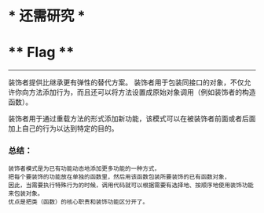 
# * 还需研究 *

# ** Flag **

***

装饰者提供比继承更有弹性的替代方案。
装饰者用于包装同接口的对象，不仅允许你向方法添加行为，而且还可以将方法设置成原始对象调用（例如装饰者的构造函数）。

装饰者用于通过重载方法的形式添加新功能，该模式可以在被装饰者前面或者后面加上自己的行为以达到特定的目的。

### 总结：
	装饰者模式是为已有功能动态地添加更多功能的一种方式，
	把每个要装饰的功能放在单独的函数里，然后用该函数包装所要装饰的已有函数对象，
	因此，当需要执行特殊行为的时候，调用代码就可以根据需要有选择地、按顺序地使用装饰功能来包装对象。
	优点是把类（函数）的核心职责和装饰功能区分开了。